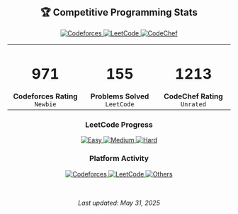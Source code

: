 <!-- Competitive Programming Stats - Dark Theme -->

<div align="center">

  <!-- Title with custom styling -->
  <h2>🏆 Competitive Programming Stats</h2>

  <!-- Main Stats Cards - Top Row -->
  <a href="https://codeforces.com/profile/dxnxsh06">
    <img src="https://img.shields.io/badge/Codeforces-971-58d3b9?style=for-the-badge&logo=codeforces&logoColor=white&labelColor=0d1117" alt="Codeforces">
  </a>
  <a href="https://leetcode.com/dxnxsh06/">
    <img src="https://img.shields.io/badge/LeetCode-155_problems-58d3b9?style=for-the-badge&logo=leetcode&logoColor=white&labelColor=0d1117" alt="LeetCode">
  </a>
  <a href="https://www.codechef.com/users/dxnxsh06">
    <img src="https://img.shields.io/badge/CodeChef-1213-58d3b9?style=for-the-badge&logo=codechef&logoColor=white&labelColor=0d1117" alt="CodeChef">
  </a>

  <!-- Stats Summary in GitHub-compatible table -->
  <table>
    <tr>
      <td align="center" width="200">
        <h1>971</h1>
        <strong>Codeforces Rating</strong>
        <br>
        <code>Newbie</code>
      </td>
      <td align="center" width="200">
        <h1>155</h1>
        <strong>Problems Solved</strong>
        <br>
        <code>LeetCode</code>
      </td>
      <td align="center" width="200">
        <h1>1213</h1>
        <strong>CodeChef Rating</strong>
        <br>
        <code>Unrated</code>
      </td>
    </tr>
  </table>

  <!-- LeetCode Progress -->
  <h3>LeetCode Progress</h3>
  <a href="https://leetcode.com/dxnxsh06/">
    <img src="https://img.shields.io/badge/Easy-86-3498db?style=flat-square&labelColor=0d1117" alt="Easy">
    <img src="https://img.shields.io/badge/Medium-65-f39c12?style=flat-square&labelColor=0d1117" alt="Medium">
    <img src="https://img.shields.io/badge/Hard-4-e74c3c?style=flat-square&labelColor=0d1117" alt="Hard">
  </a>

  <!-- Platform Distribution -->
  <h3>Platform Activity</h3>
  <a href="#">
    <img src="https://img.shields.io/badge/Codeforces-55%25-58d3b9?style=flat-square&labelColor=0d1117" alt="Codeforces">
    <img src="https://img.shields.io/badge/LeetCode-35%25-58d3b9?style=flat-square&labelColor=0d1117" alt="LeetCode">
    <img src="https://img.shields.io/badge/Others-10%25-58d3b9?style=flat-square&labelColor=0d1117" alt="Others">
  </a>
  
  <br><br>
  <i>Last updated: May 31, 2025</i>
</div>
